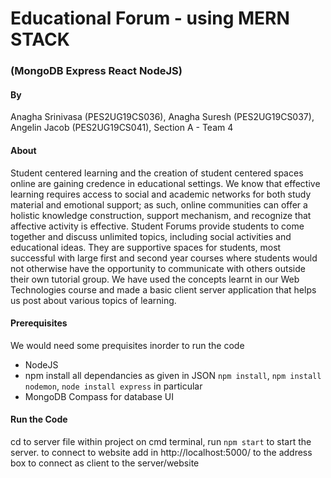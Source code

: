 # Educational Forum - using MERN STACK 


### (MongoDB Express React NodeJS) 
 
#### By 
Anagha Srinivasa (PES2UG19CS036), Anagha Suresh (PES2UG19CS037),  Angelin Jacob (PES2UG19CS041), Section A - Team 4

#### About 
Student centered learning and the creation of student centered spaces online are gaining credence in educational settings. We know that effective learning requires access to social and academic networks for both study material and emotional support; as such, online communities can offer a holistic knowledge construction, support mechanism, and recognize that affective activity is effective.
Student Forums provide students to come together and discuss unlimited topics, including social activities and educational ideas. They are supportive spaces for students, most successful with large first and second year courses where students would not otherwise have the opportunity to communicate with others outside their own tutorial group.
We have used the concepts learnt in our Web Technologies course and made a basic client server application that helps us post about various topics of learning.

#### Prerequisites
We would need some prequisites inorder to run the code 
* NodeJS 
* npm install all dependancies as given in JSON ```npm install```, ```npm install nodemon```, ```node install express``` in particular 
* MongoDB Compass for database UI 

#### Run the Code 
cd to server file within project on cmd terminal, run ```npm start``` to start the server. 
to connect to website add in http://localhost:5000/ to the address box to connect as client to the server/website


